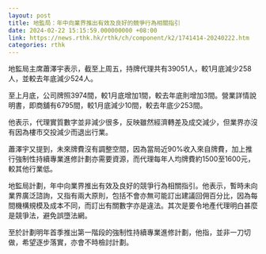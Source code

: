 ```yaml
---
layout: post
title: 地監局：年中向業界推出有效及良好的競爭行為相關指引
date: 2024-02-22 15:15:59.000000000 +08:00
link: https://news.rthk.hk/rthk/ch/component/k2/1741414-20240222.htm
categories: rthk
---
```


地監局主席蕭澤宇表示，截至上周五，持牌代理共有39051人，較1月底減少258人，並較去年底減少524人。

至上月底，公司牌照3974間，較1月底增加1間，較去年底則增加3間。營業詳情說明書，即商舖有6795間，較1月底減少10間，較去年底少253間。

他表示，代理實質數字並非減少很多，反映雖然經濟轉差及成交減少，但業界亦沒有因為樓市交投減少而退出行業。

蕭澤宇又提到，未來牌費沒有調整空間，因為當局近90%收入來自牌費，加上推行強制性持續專業進修計劃亦需要資源，而代理每年人均牌費約1500至1600元，較其他行業低。

地監局計劃，年中向業界推出有效及良好的競爭行為相關指引。他表示，暫時未向業界廣泛諮詢，又指有兩大原則，包括不會亦無可能訂出建議回佣百分比，因為每間機構規模及成本不同，而訂出有關數字亦是違法。其次是要令地產代理明白甚麼是競爭法，避免誤墮法網。

至於計劃明年首季推出第一階段的強制性持續專業進修計劃，他指，並非一刀切做，希望逐步落實，亦會不時檢討計劃。
